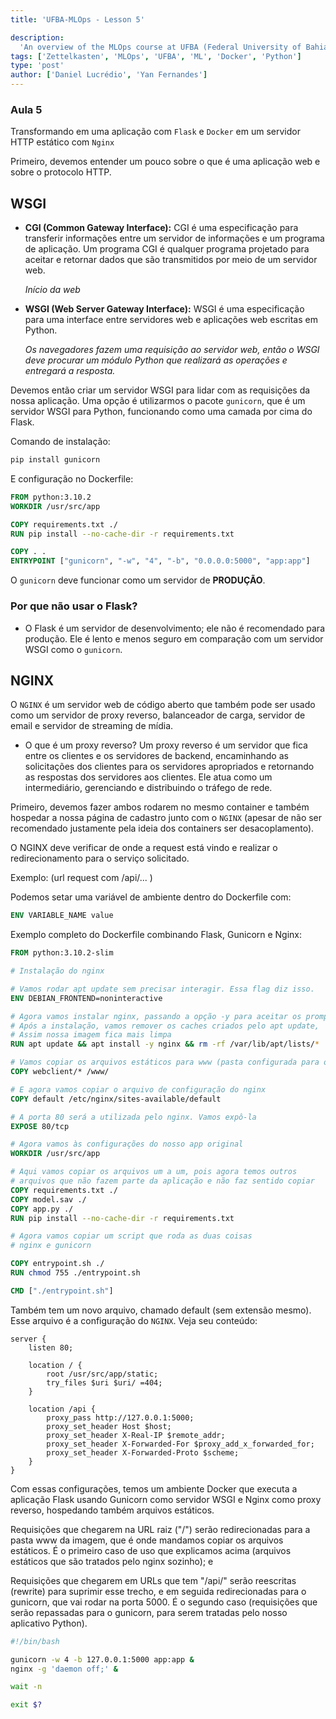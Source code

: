 ```yaml
---
title: 'UFBA-MLOps - Lesson 5'

description:
  'An overview of the MLOps course at UFBA (Federal University of Bahia) in partnership with the Tomorrow Foundation.'
tags: ['Zettelkasten', 'MLOps', 'UFBA', 'ML', 'Docker', 'Python']
type: 'post'
author: ['Daniel Lucrédio', 'Yan Fernandes']
---
```


### Aula 5

Transformando em uma aplicação com `Flask` e `Docker` em um servidor HTTP estático com `Nginx`

Primeiro, devemos entender um pouco sobre o que é uma aplicação web e sobre o protocolo HTTP.

## WSGI

- **CGI (Common Gateway Interface):** CGI é uma especificação para transferir informações entre um servidor de
  informações e um programa de aplicação. Um programa CGI é qualquer programa projetado para aceitar e retornar dados
  que são transmitidos por meio de um servidor web.

  _Início da web_

- **WSGI (Web Server Gateway Interface):** WSGI é uma especificação para uma interface entre servidores web e aplicações
  web escritas em Python.

  _Os navegadores fazem uma requisição ao servidor web, então o WSGI deve procurar um módulo Python que realizará as
  operações e entregará a resposta._

Devemos então criar um servidor WSGI para lidar com as requisições da nossa aplicação. Uma opção é utilizarmos o pacote
`gunicorn`, que é um servidor WSGI para Python, funcionando como uma camada por cima do Flask.

Comando de instalação:

```bash
pip install gunicorn
```

E configuração no Dockerfile:

```Dockerfile
FROM python:3.10.2
WORKDIR /usr/src/app

COPY requirements.txt ./
RUN pip install --no-cache-dir -r requirements.txt

COPY . .
ENTRYPOINT ["gunicorn", "-w", "4", "-b", "0.0.0.0:5000", "app:app"]
```

O `gunicorn` deve funcionar como um servidor de **PRODUÇÃO**.

### Por que não usar o Flask?

- O Flask é um servidor de desenvolvimento; ele não é recomendado para produção. Ele é lento e menos seguro em
  comparação com um servidor WSGI como o `gunicorn`.

## NGINX

O `NGINX` é um servidor web de código aberto que também pode ser usado como um servidor de proxy reverso, balanceador de
carga, servidor de email e servidor de streaming de mídia.

- O que é um proxy reverso? Um proxy reverso é um servidor que fica entre os clientes e os servidores de backend,
  encaminhando as solicitações dos clientes para os servidores apropriados e retornando as respostas dos servidores aos
  clientes. Ele atua como um intermediário, gerenciando e distribuindo o tráfego de rede.

Primeiro, devemos fazer ambos rodarem no mesmo container e também hospedar a nossa página de cadastro junto com o
`NGINX` (apesar de não ser recomendado justamente pela ideia dos containers ser desacoplamento).

O NGINX deve verificar de onde a request está vindo e realizar o redirecionamento para o serviço solicitado.

Exemplo: (url request com /api/... )

Podemos setar uma variável de ambiente dentro do Dockerfile com:

```Dockerfile
ENV VARIABLE_NAME value
```

Exemplo completo do Dockerfile combinando Flask, Gunicorn e Nginx:

```Dockerfile
FROM python:3.10.2-slim

# Instalação do nginx

# Vamos rodar apt update sem precisar interagir. Essa flag diz isso.
ENV DEBIAN_FRONTEND=noninteractive

# Agora vamos instalar nginx, passando a opção -y para aceitar os prompts
# Após a instalação, vamos remover os caches criados pelo apt update,
# Assim nossa imagem fica mais limpa
RUN apt update && apt install -y nginx && rm -rf /var/lib/apt/lists/*

# Vamos copiar os arquivos estáticos para www (pasta configurada para o nginx)
COPY webclient/* /www/

# E agora vamos copiar o arquivo de configuração do nginx
COPY default /etc/nginx/sites-available/default

# A porta 80 será a utilizada pelo nginx. Vamos expô-la
EXPOSE 80/tcp

# Agora vamos às configurações do nosso app original
WORKDIR /usr/src/app

# Aqui vamos copiar os arquivos um a um, pois agora temos outros
# arquivos que não fazem parte da aplicação e não faz sentido copiar
COPY requirements.txt ./
COPY model.sav ./
COPY app.py ./
RUN pip install --no-cache-dir -r requirements.txt

# Agora vamos copiar um script que roda as duas coisas
# nginx e gunicorn

COPY entrypoint.sh ./
RUN chmod 755 ./entrypoint.sh

CMD ["./entrypoint.sh"]
```

Também tem um novo arquivo, chamado default (sem extensão mesmo). Esse arquivo é a configuração do `NGINX`. Veja seu
conteúdo:

```nginx
server {
    listen 80;

    location / {
        root /usr/src/app/static;
        try_files $uri $uri/ =404;
    }

    location /api {
        proxy_pass http://127.0.0.1:5000;
        proxy_set_header Host $host;
        proxy_set_header X-Real-IP $remote_addr;
        proxy_set_header X-Forwarded-For $proxy_add_x_forwarded_for;
        proxy_set_header X-Forwarded-Proto $scheme;
    }
}
```

Com essas configurações, temos um ambiente Docker que executa a aplicação Flask usando Gunicorn como servidor WSGI e
Nginx como proxy reverso, hospedando também arquivos estáticos.

Requisições que chegarem na URL raiz ("/") serão redirecionadas para a pasta www da imagem, que é onde mandamos copiar
os arquivos estáticos. É o primeiro caso de uso que explicamos acima (arquivos estáticos que são tratados pelo nginx
sozinho); e

Requisições que chegarem em URLs que tem "/api/" serão reescritas (rewrite) para suprimir esse trecho, e em seguida
redirecionadas para o gunicorn, que vai rodar na porta 5000. É o segundo caso (requisições que serão repassadas para o
gunicorn, para serem tratadas pelo nosso aplicativo Python).

```entrypoint.sh
#!/bin/bash

gunicorn -w 4 -b 127.0.0.1:5000 app:app &
nginx -g 'daemon off;' &

wait -n

exit $?
```
